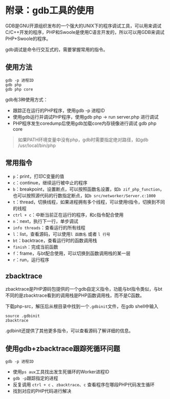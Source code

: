 # 附录：gdb工具的使用

GDB是GNU开源组织发布的一个强大的UNIX下的程序调试工具，可以用来调试C/C++开发的程序，PHP和Swoole是使用C语言开发的，所以可以用GDB来调试PHP+Swoole的程序。

gdb调试是命令行交互式的，需要掌握常用的指令。

使用方法
----
```shell
gdb -p 进程ID
gdb php
gdb php core
```
gdb有3种使用方式：

* 跟踪正在运行的PHP程序，使用gdb -p 进程ID
* 使用gdb运行并调试PHP程序，使用gdb php -> run server.php 进行调试
* PHP程序发生coredump后使用gdb加载core内存镜像进行调试 gdb php core

> 如果PATH环境变量中没有php，gdb时需要指定绝对路径，如gdb /usr/local/bin/php

常用指令
----
* `p`：print，打印C变量的值
* `c`：continue，继续运行被中止的程序
* `b`：breakpoint，设置断点，可以按照函数名设置，如`b zif_php_function`，也可以按照源代码的行数指定断点，如`b src/networker/Server.c:1000`
* `t`：thread，切换线程，如果进程拥有多个线程，可以使用t指令，切换到不同的线程
* `ctrl + c`：中断当前正在运行的程序，和c指令配合使用
* `n`：next，执行下一行，单步调试
* `info threads`：查看运行的所有线程
* `l`：list，查看源码，可以使用`l 函数名` 或者 `l 行号`
* `bt`：backtrace，查看运行时的函数调用栈
* `finish`：完成当前函数
* `f`：frame，与bt配合使用，可以切换到函数调用栈的某一层
* `r`：run，运行程序

zbacktrace
----
zbacktrace是PHP源码包提供的一个gdb自定义指令，功能与bt指令类似，与bt不同的是zbacktrace看到的调用栈是PHP函数调用栈，而不是C函数。

下载php-src，解压后从根目录中找到一个`.gdbinit`文件，在gdb shell中输入
```shell
source .gdbinit
zbacktrace
```
.gdbinit还提供了其他更多指令，可以查看源码了解详细的信息。

使用gdb+zbacktrace跟踪死循环问题
----
```shell
gdb -p 进程ID
```
* 使用`ps aux`工具找出发生死循环的Worker进程ID
* `gdb -p`跟踪指定的进程
* 反复调用 `ctrl + c` 、`zbacktrace`、`c` 查看程序在哪段PHP代码发生循环
* 找到对应的PHP代码进行解决


